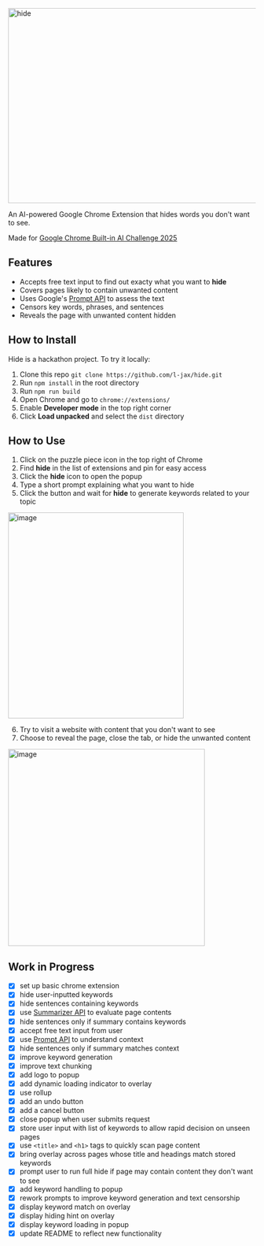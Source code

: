 <img width="1584" height="396" alt="hide" src="https://github.com/user-attachments/assets/4d902c17-7d0e-46a5-afdb-960e6712d1d2" />

An AI-powered Google Chrome Extension that hides words you don't want to see.

Made for [Google Chrome Built-in AI Challenge 2025](https://googlechromeai2025.devpost.com/)

## Features

- Accepts free text input to find out exacty what you want to **hide**
- Covers pages likely to contain unwanted content
- Uses Google's [Prompt API](https://developer.chrome.com/docs/ai/prompt-api) to assess the text
- Censors key words, phrases, and sentences
- Reveals the page with unwanted content hidden

## How to Install

Hide is a hackathon project. To try it locally:

1. Clone this repo `git clone https://github.com/l-jax/hide.git`
2. Run `npm install` in the root directory 
3. Run `npm run build`
4. Open Chrome and go to `chrome://extensions/`
5. Enable **Developer mode** in the top right corner
6. Click **Load unpacked** and select the `dist` directory

## How to Use
1. Click on the puzzle piece icon in the top right of Chrome
2. Find **hide** in the list of extensions and pin for easy access
3. Click the **hide** icon to open the popup
4. Type a short prompt explaining what you want to hide
5. Click the button and wait for **hide** to generate keywords related to your topic

<img width="357" height="418" alt="image" src="https://github.com/user-attachments/assets/ec65e133-cebf-4adf-b329-c24fefd8c54f" />

6. Try to visit a website with content that you don't want to see
7. Choose to reveal the page, close the tab, or hide the unwanted content

<img width="400" height="400" alt="image" src="https://github.com/user-attachments/assets/1376521b-f33e-45a3-954c-27a6fd7f2a40" />

## Work in Progress

- [x] set up basic chrome extension
- [x] hide user-inputted keywords
- [x] hide sentences containing keywords
- [x] use [Summarizer API](https://developer.chrome.com/docs/ai/summarizer-api) to evaluate page contents
- [x] hide sentences only if summary contains keywords
- [x] accept free text input from user
- [x] use [Prompt API](https://developer.chrome.com/docs/ai/prompt-api) to understand context
- [x] hide sentences only if summary matches context
- [x] improve keyword generation
- [x] improve text chunking
- [x] add logo to popup
- [x] add dynamic loading indicator to overlay
- [x] use rollup
- [x] add an undo button
- [x] add a cancel button
- [x] close popup when user submits request
- [x] store user input with list of keywords to allow rapid decision on unseen pages
- [x] use `<title>` and `<h1>` tags to quickly scan page content
- [x] bring overlay across pages whose title and headings match stored keywords
- [x] prompt user to run full hide if page may contain content they don't want to see
- [x] add keyword handling to popup
- [x] rework prompts to improve keyword generation and text censorship
- [x] display keyword match on overlay
- [x] display hiding hint on overlay
- [x] display keyword loading in popup
- [x] update README to reflect new functionality
